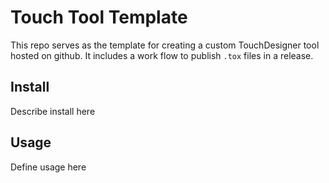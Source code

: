 # Touch Tool Template
This repo serves as the template for creating a custom TouchDesigner tool hosted on github. It includes a work flow to publish `.tox` files in a release.

## Install
Describe install here

## Usage
Define usage here
